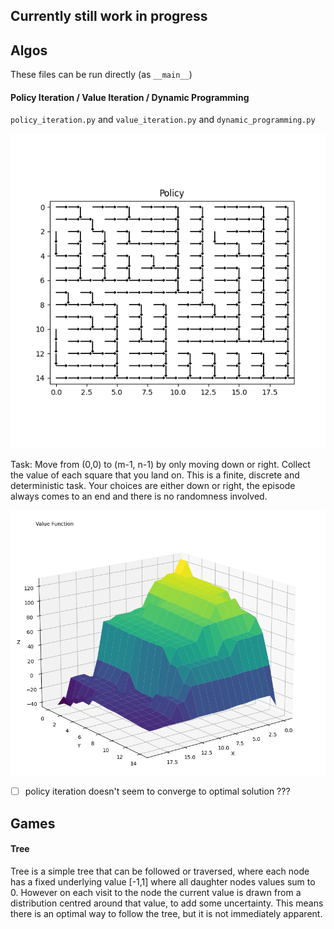 ## Currently still work in progress

## Algos
These files can be run directly (as `__main__`)

#### Policy Iteration / Value Iteration / Dynamic Programming
`policy_iteration.py` and `value_iteration.py` and `dynamic_programming.py`

![policy](assets/policy.png "Policy")

Task: Move from (0,0) to (m-1, n-1) by only moving down or right. Collect the value of each square that you land on. This is a finite, discrete and deterministic task. Your choices are either down or right, the episode always comes to an end and there is no randomness involved.

![value function](assets/value_3d.png "Value Function")

- [ ] policy iteration doesn't seem to converge to optimal solution ???

## Games
#### Tree
Tree is a simple tree that can be followed or traversed, where each node has a fixed underlying value [-1,1] where all daughter nodes values sum to 0.
However on each visit to the node the current value is drawn from a distribution centred around that value, to add some uncertainty. This means there is an optimal way to follow the tree, but it is not immediately apparent.